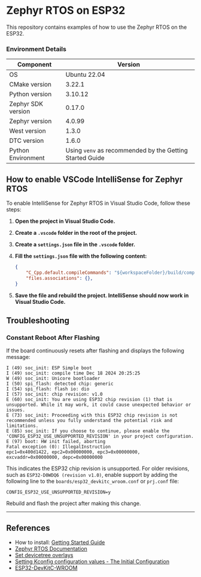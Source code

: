 # Zephyr RTOS on ESP32

This repository contains examples of how to use the Zephyr RTOS on the ESP32.

### Environment Details

| Component               | Version         |
|-------------------------|-----------------|
| OS                      | Ubuntu 22.04    |
| CMake version           | 3.22.1          |
| Python version          | 3.10.12         |
| Zephyr SDK version      | 0.17.0          |
| Zephyr version          | 4.0.99          |
| West version            | 1.3.0           |
| DTC version             | 1.6.0           |
| Python Environment      | Using `venv` as recommended by the Getting Started Guide |

## How to enable VSCode IntelliSense for Zephyr RTOS

To enable IntelliSense for Zephyr RTOS in Visual Studio Code, follow these steps:

1. **Open the project in Visual Studio Code.**

2. **Create a `.vscode` folder in the root of the project.**

3. **Create a `settings.json` file in the `.vscode` folder.**

4. **Fill the `settings.json` file with the following content:**

    ```json
    {
        "C_Cpp.default.compileCommands": "${workspaceFolder}/build/compile_commands.json",
        "files.associations": {},
    }
    ```

5. **Save the file and rebuild the project. IntelliSense should now work in Visual Studio Code.**

## Troubleshooting

### Constant Reboot After Flashing

If the board continuously resets after flashing and displays the following message:

```textplain
I (49) soc_init: ESP Simple boot
I (49) soc_init: compile time Dec 18 2024 20:25:25
W (49) soc_init: Unicore bootloader
I (50) spi_flash: detected chip: generic
I (54) spi_flash: flash io: dio
I (57) soc_init: chip revision: v1.0
E (60) soc_init: You are using ESP32 chip revision (1) that is unsupported. While it may work, it could cause unexpected behavior or issues.
E (73) soc_init: Proceeding with this ESP32 chip revision is not recommended unless you fully understand the potential risk and limitations.
E (85) soc_init: If you choose to continue, please enable the 'CONFIG_ESP32_USE_UNSUPPORTED_REVISION' in your project configuration.
E (97) boot: HW init failed, aborting
Fatal exception (0): IllegalInstruction
epc1=0x400d1422, epc2=0x00000000, epc3=0x00000000, excvaddr=0x00000000, depc=0x00000000
```

This indicates the ESP32 chip revision is unsupported. For older revisions, such as `ESP32-D0WDQ6 (revision v1.0)`, enable support by adding the following line to the `boards/esp32_devkitc_wroom.conf` or `prj.conf` file:

```kconfig
CONFIG_ESP32_USE_UNSUPPORTED_REVISION=y
```

Rebuild and flash the project after making this change.

---

## References

- How to install: [Getting Started Guide](https://docs.zephyrproject.org/latest/develop/getting_started/index.html)
- [Zephyr RTOS Documentation](https://docs.zephyrproject.org/latest/)
- [Set devicetree overlays](https://docs.zephyrproject.org/latest/build/dts/howtos.html#set-devicetree-overlays)
- [Setting Kconfig configuration values - The Initial Configuration](https://docs.zephyrproject.org/latest/build/kconfig/setting.html#the-initial-configuration)
- [ESP32-DevKitC-WROOM](https://docs.zephyrproject.org/latest/boards/espressif/esp32_devkitc_wroom/doc/index.html)